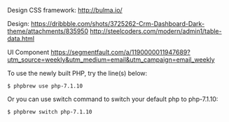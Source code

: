 Design CSS framework: 
http://bulma.io/

Design:
https://dribbble.com/shots/3725262-Crm-Dashboard-Dark-theme/attachments/835950
http://steelcoders.com/modern/admin1/table-data.html

UI Component
https://segmentfault.com/a/1190000011947689?utm_source=weekly&utm_medium=email&utm_campaign=email_weekly


To use the newly built PHP, try the line(s) below:

    $ phpbrew use php-7.1.10

Or you can use switch command to switch your default php to php-7.1.10:

    $ phpbrew switch php-7.1.10